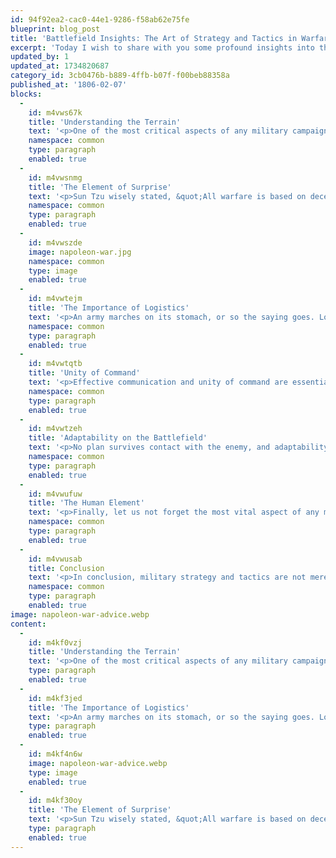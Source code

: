 ```yaml
---
id: 94f92ea2-cac0-44e1-9286-f58ab62e75fe
blueprint: blog_post
title: 'Battlefield Insights: The Art of Strategy and Tactics in Warfare'
excerpt: 'Today I wish to share with you some profound insights into the military strategies and tactics that have shaped the course of history on the battlefield. Warfare, as you may know, is not merely about brute strength; it is a complex dance of strategy, deception, and swift maneuvering. Allow me to elucidate the principles that have guided my campaigns and shaped my successes.'
updated_by: 1
updated_at: 1734820687
category_id: 3cb0476b-b889-4ffb-b07f-f00beb88358a
published_at: '1806-02-07'
blocks:
  -
    id: m4vws67k
    title: 'Understanding the Terrain'
    text: '<p>One of the most critical aspects of any military campaign is a comprehensive understanding of the terrain. The battlefield is more than just a physical space; it is a living entity that can be manipulated to your advantage. When preparing for battle, I always conduct a meticulous reconnaissance of the land, noting the elevation, natural obstacles, and potential choke points. A well-informed commander can use the terrain to funnel enemy forces into a disadvantageous position or create advantageous flanking maneuvers.</p>'
    namespace: common
    type: paragraph
    enabled: true
  -
    id: m4vwsnmg
    title: 'The Element of Surprise'
    text: '<p>Sun Tzu wisely stated, &quot;All warfare is based on deception.&quot; This principle is at the heart of effective military strategy. The element of surprise can turn the tide of battle in an instant. Whether it is by feigning weakness in one area while launching a surprise attack in another or by utilizing unexpected formations, maintaining the element of surprise forces the enemy to react rather than act. In my campaigns, I have frequently employed deceptive tactics to mislead my opponents, creating openings for decisive strikes.</p>'
    namespace: common
    type: paragraph
    enabled: true
  -
    id: m4vwszde
    image: napoleon-war.jpg
    namespace: common
    type: image
    enabled: true
  -
    id: m4vwtejm
    title: 'The Importance of Logistics'
    text: '<p>An army marches on its stomach, or so the saying goes. Logistics is the backbone of any successful military operation. Supply lines must be secured, provisions must be adequate, and reinforcements must be timely. A well-fed and well-equipped army is a formidable force. In my campaigns, I have always prioritized logistics, ensuring that my troops are well-provisioned and that our supply lines remain uninterrupted. This focus on logistics allows for sustained campaigns and rapid movements without the hindrance of scarcity.</p>'
    namespace: common
    type: paragraph
    enabled: true
  -
    id: m4vwtqtb
    title: 'Unity of Command'
    text: '<p>Effective communication and unity of command are essential for successful military operations. In the chaos of battle, it is vital that every unit understands its role within the larger strategy. A divided command can lead to confusion and missed opportunities. I have always emphasized the importance of a clear chain of command and open lines of communication among my generals. When every soldier knows their purpose and trusts in their leaders, the army moves as one cohesive unit, capable of executing complex maneuvers with precision.</p>'
    namespace: common
    type: paragraph
    enabled: true
  -
    id: m4vwtzeh
    title: 'Adaptability on the Battlefield'
    text: '<p>No plan survives contact with the enemy, and adaptability is a hallmark of effective military strategy. The ability to reassess and modify one’s tactics in response to changing circumstances is crucial. In my campaigns, I have encountered unforeseen challenges and adversaries who did not behave as expected. It is in these moments that a commander must remain calm and collected, ready to pivot and adjust the strategy on the fly. The best-laid plans must be flexible, allowing for adjustments that capitalize on emerging opportunities.</p>'
    namespace: common
    type: paragraph
    enabled: true
  -
    id: m4vwufuw
    title: 'The Human Element'
    text: '<p>Finally, let us not forget the most vital aspect of any military campaign: the soldiers themselves. An army is composed of individuals, each with their own strengths, weaknesses, and motivations. Understanding the morale of your troops and fostering a sense of unity and purpose can significantly impact their performance on the battlefield. I have always believed in leading by example, inspiring my soldiers with courage and conviction. A motivated army is an unstoppable force, willing to endure hardships for the promise of victory.</p>'
    namespace: common
    type: paragraph
    enabled: true
  -
    id: m4vwusab
    title: Conclusion
    text: '<p>In conclusion, military strategy and tactics are not merely theoretical concepts; they are dynamic practices that require constant learning and adaptation. As you navigate the complexities of warfare, remember the importance of terrain, surprise, logistics, communication, adaptability, and the human element. These principles have served me well throughout my campaigns, and I hope they provide you with valuable insights as you delve into the art of military strategy.<br><br>Until next time, may your strategies be bold, and your victories resounding!</p><p>Napoleon Bonaparte<br><em>Commander, Strategist, and Enthusiast of the Art of War</em></p>'
    namespace: common
    type: paragraph
    enabled: true
image: napoleon-war-advice.webp
content:
  -
    id: m4kf0vzj
    title: 'Understanding the Terrain'
    text: '<p>One of the most critical aspects of any military campaign is a comprehensive understanding of the terrain. The battlefield is more than just a physical space; it is a living entity that can be manipulated to your advantage. When preparing for battle, I always conduct a meticulous reconnaissance of the land, noting the elevation, natural obstacles, and potential choke points. A well-informed commander can use the terrain to funnel enemy forces into a disadvantageous position or create advantageous flanking maneuvers.</p>'
    type: paragraph
    enabled: true
  -
    id: m4kf3jed
    title: 'The Importance of Logistics'
    text: '<p>An army marches on its stomach, or so the saying goes. Logistics is the backbone of any successful military operation. Supply lines must be secured, provisions must be adequate, and reinforcements must be timely. A well-fed and well-equipped army is a formidable force. In my campaigns, I have always prioritized logistics, ensuring that my troops are well-provisioned and that our supply lines remain uninterrupted. This focus on logistics allows for sustained campaigns and rapid movements without the hindrance of scarcity.</p>'
    type: paragraph
    enabled: true
  -
    id: m4kf4n6w
    image: napoleon-war-advice.webp
    type: image
    enabled: true
  -
    id: m4kf30oy
    title: 'The Element of Surprise'
    text: '<p>Sun Tzu wisely stated, &quot;All warfare is based on deception.&quot; This principle is at the heart of effective military strategy. The element of surprise can turn the tide of battle in an instant. Whether it is by feigning weakness in one area while launching a surprise attack in another or by utilizing unexpected formations, maintaining the element of surprise forces the enemy to react rather than act. In my campaigns, I have frequently employed deceptive tactics to mislead my opponents, creating openings for decisive strikes.</p>'
    type: paragraph
    enabled: true
---
```

